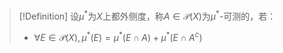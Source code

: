>[!Definition] 设$\mu^{*}$为$X$上都外侧度，称$A\in \mathcal{P}(X)$为$\mu^{*}$-可测的，若：
>- $\forall E\in \mathcal{P}(X),\mu^{*}(E)=\mu^{*}(E\cap A)+\mu^{*}(E\cap A^{c})$
